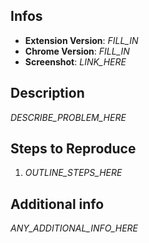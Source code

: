 ## Infos

* **Extension Version**: _FILL_IN_
* **Chrome Version**: _FILL_IN_
* **Screenshot**: _LINK_HERE_

## Description

_DESCRIBE_PROBLEM_HERE_

## Steps to Reproduce

1. _OUTLINE_STEPS_HERE_

## Additional info

_ANY_ADDITIONAL_INFO_HERE_